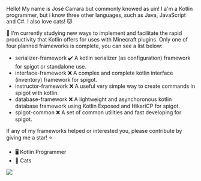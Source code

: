 Hello! My name is José Carrara but commonly knowed as uin! 
I a'm a Kotlin programmer, but i know three other languages, such as Java, JavaScript and C#. I also love cats! 🐱

📖 I'm currently studying new ways to implement and facilitate the rapid productivity that Kotlin offers for uses with Minecraft plugins.
Only one of four planned frameworks is complete, you can see a list below:

- serializer-framework ✔️ A kotlin serializer (as configuration) framework for spigot or standalone use.
- interface-framework :x: A complex and complete kotlin interface (inventory) framework for spigot.
- instructor-framework :x: A useful very simple way to create commands in spigot with kotlin.
- database-framework :x: A lightweight and asynchoronous kotlin database framework using Kotlin Exposed and HikariCP for spigot.
- spigot-common :x: A set of common utilities and fast developing for spigot.

If any of my frameworks helped or interested you, please contribute by giving me a star! :star:

- 🖥️ Kotlin Programmer
- 🤍 Cats

<a href="https://github.com/uinnn/serializer-framework">
  <img align="center" src="https://github-readme-stats.vercel.app/api?username=uinnn&show_icons=true&theme=cobalt&hide_border=true"/>
</a>
